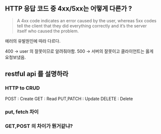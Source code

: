 ## HTTP 응답 코드 중 4xx/5xx는 어떻게 다른가 ?

> A 4xx code indicates an error caused by the user, whereas 5xx codes tell the client that they did everything correctly and it’s the server itself who caused the problem.
> 

에러의 유발원인에 따라 다르다.

400 → user 의 잘못이므로 알려줘야함. 500 → 서버의 잘못이고 클라이언트는 옳게 요청보냈음.

## restful api 를 설명하라

### HTTP to CRUD
POST : Create
GET : Read
PUT,PATCH : Update
DELETE : Delete

### put, fetch 차이
### GET,POST 의 차이가 뭔거같냐?
